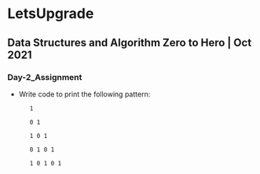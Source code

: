    

# LetsUpgrade

## Data Structures and Algorithm Zero to Hero | Oct 2021

### Day-2_Assignment

- Write code to print the following pattern:

    ```
       1

       0 1

       1 0 1

       0 1 0 1

       1 0 1 0 1
    ```

